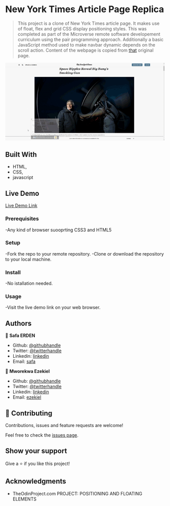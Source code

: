 # New York Times Article Page Replica

> This project is a clone of New York Times article page. It makes use of float, flex and grid CSS display positioning styles. This was completed as part of the Microverse remote software developement curriculum using the pair programming approach. Additionally a basic JavaScript method used to make navbar dynamic depends on the scroll action. Content of the webpage is copied from [that](https://www.nytimes.com/2014/03/18/science/space/detection-of-waves-in-space-buttresses-landmark-theory-of-big-bang.html?_r=0) original page.

![screenshot](./Assets/images/readme.gif)

## Built With

- HTML,
- CSS,
- javascript

## Live Demo

[Live Demo Link](https://rawcdn.githack.com/SafaErden/The-New-York-Times/356b25aaf1c5320ba8ef782ebb8e8e7b9a565786/index.html)

### Prerequisites

-Any kind of browser suooprting CSS3 and HTML5

### Setup

-Fork the repo to your remote repository.
-Clone or download the repository to your local machine.

### Install

-No istallation needed.

### Usage

-Visit the live demo link on your web browser.


## Authors

👤 **Safa ERDEN**

- Github: [@githubhandle](https://github.com/SafaErden)
- Twitter: [@twitterhandle](https://twitter.com/safaerden)
- Linkedin: [linkedin](https://www.linkedin.com/in/safaerden/)
- Email: [safa](mailto:safaerden@gmail.com)

👤 **Mworekwa Ezekiel**

- Github: [@githubhandle](https://github.com/vanheaven-ui)
- Twitter: [@twitterhandle](https://twitter.com/MworekwaE)
- Linkedin: [linkedin](https://www.linkedin.com/in/vanheaven/)
- Email: [ezekiel](mailto:ebtwino718@yahoo.com)

## 🤝 Contributing

Contributions, issues and feature requests are welcome!

Feel free to check the [issues page](https://github.com/SafaErden/The-New-York-Times/issues).

## Show your support

Give a ⭐️ if you like this project!

## Acknowledgments

- TheOdinProject.com PROJECT: POSITIONING AND FLOATING ELEMENTS

